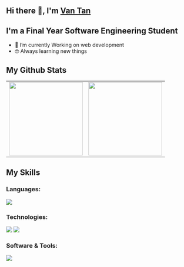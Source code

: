 ## Hi there 👋, I'm [Van Tan](https://www.github.com/vantandev)
## I'm a Final Year Software Engineering Student
- 🌱 I’m currently Working on web development 
- 🤓 Always learning new things

## My Github Stats
<table style="width:100%">
  <tr>
    <td>  <img height="200em" src="https://github-readme-stats.vercel.app/api/top-langs/?username=vantandev&langs_count=6&layout=compact&hide_border=true&theme=react" /></td>
    <td>
  <img height="200em" src="https://github-readme-stats.vercel.app/api?username=vantandev&show_icons=true&theme=react&hide_border=true" />
    </td>

  </tr>
</table>

##  My Skills

### Languages:
  <img src="https://skillicons.dev/icons?i=html,css,scss,js,ts" />
  
### Technologies:
  <img src="https://skillicons.dev/icons?i=nodejs,express,nestjs,react" />
   <img src="https://skillicons.dev/icons?i=firebase,mongodb,postgresql,docker" />
   
### Software & Tools:
  <img src="https://skillicons.dev/icons?i=git,github,gitlab,vscode" />



